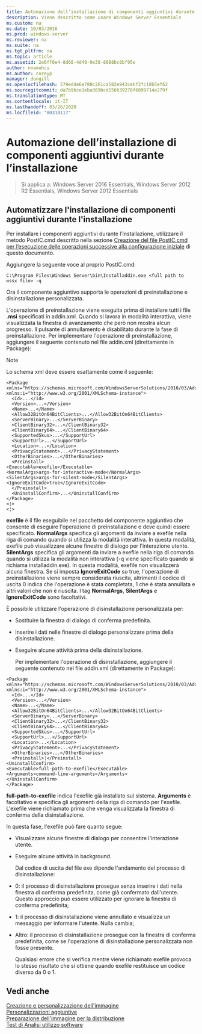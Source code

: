 ```yaml
---
title: Automazione dell’installazione di componenti aggiuntivi durante l’installazione
description: Viene descritto come usare Windows Server Essentials
ms.custom: na
ms.date: 10/03/2016
ms.prod: windows-server
ms.reviewer: na
ms.suite: na
ms.tgt_pltfrm: na
ms.topic: article
ms.assetid: 2e6ff6e4-8d68-4d49-9e38-8088bc8bf95e
author: nnamuhcs
ms.author: coreyp
manager: dongill
ms.openlocfilehash: 579ed4e6e780c261ca582e943cebf2fc18b5ef62
ms.sourcegitcommit: da7b9bce1eba369bcd156639276f6899714e279f
ms.translationtype: MT
ms.contentlocale: it-IT
ms.lasthandoff: 03/26/2020
ms.locfileid: "80310117"
---
```

# <a name="automate-installation-of-add-ins-during-setup"></a>Automazione dell’installazione di componenti aggiuntivi durante l’installazione

>Si applica a: Windows Server 2016 Essentials, Windows Server 2012 R2 Essentials, Windows Server 2012 Essentials

##  <a name="automate-installing-add-ins-during-setup"></a><a name="BKMK_AddIns"></a>Automatizzare l'installazione di componenti aggiuntivi durante l'installazione  
 Per installare i componenti aggiuntivi durante l’installazione, utilizzare il metodo PostIC.cmd descritto nella sezione [Creazione del file PostIC.cmd per l’esecuzione delle operazioni successive alla configurazione iniziale](Create-the-PostIC.cmd-File-for-Running-Post-Initial-Configuration-Tasks.md) di questo documento.  
  
 Aggiungere la seguente voce al proprio PostIC.cmd:  
  
```  
C:\Program Files\Windows Server\bin\Installaddin.exe <full path to wssx file> -q  
```  
  
 Ora il componente aggiuntivo supporta le operazioni di preinstallazione e disinstallazione personalizzata.  
  
 L'operazione di preinstallazione viene eseguita prima di installare tutti i file **.msi** specificati in addin.xml. Quando si lavora in modalità interattiva, viene visualizzata la finestra di avanzamento che però non mostra alcun progresso. Il pulsante di annullamento è disabilitato durante la fase di preinstallazione. Per implementare l'operazione di preinstallazione, aggiungere il seguente contenuto nel file addin.xml (direttamente in Package):  
  
> [!NOTE]
>  Lo schema xml deve essere esattamente come il seguente:  
  
```  
<Package xmlns="https://schemas.microsoft.com/WindowsServerSolutions/2010/03/Addins" xmlns:i="http://www.w3.org/2001/XMLSchema-instance">  
  <Id>...</Id>  
  <Version>...</Version>  
  <Name>...</Name>  
  <Allow32BitOn64BitClients>...</Allow32BitOn64BitClients>  
  <ServerBinary>...</ServerBinary>  
  <ClientBinary32>...</ClientBinary32>  
  <ClientBinary64>...</ClientBinary64>  
  <SupportedSkus>...</SupportUrl>    
  <SupportUrl>...</SupportUrl>  
  <Location>...</Location>    
  <PrivacyStatement>...</PrivacyStatement>  
  <OtherBinaries>...</OtherBinaries>   
  <Preinstall>  
<Executable>exefile</Executable>  
<NormalArgs>args-for-interactive-mode</NormalArgs>  
<SilentArgs>args-for-silent-mode</SilentArgs>  
<IgnoreExitCode>true</IgnoreExitCode>  
  </Preinstall>  
  <UninstallConfirm>...</UninstallConfirm>      
</Package>  
<¦>  
<¦>  
```  
  
 **exefile** è il file eseguibile nel pacchetto del componente aggiuntivo che consente di eseguire l'operazione di preinstallazione e deve quindi essere specificato. **NormalArgs** specifica gli argomenti da inviare a exefile nella riga di comando quando si utilizza la modalità interattiva. In questa modalità, exefile può visualizzare alcune finestre di dialogo per l'interazione utente. **SilentArgs** specifica gli argomenti da inviare a exefile nella riga di comando quando si utilizza la modalità non interattiva (-q viene specificato quando si richiama installaddin.exe). In questa modalità, exefile non visualizzerà alcuna finestra. Se si imposta **IgnoreExitCode** su true, l'operazione di preinstallazione viene sempre considerata riuscita, altrimenti il codice di uscita 0 indica che l'operazione è stata completata, 1 che è stata annullata e altri valori che non è riuscita. I tag **NormalArgs**, **SilentArgs** e **IgnoreExitCode** sono facoltativi.  
  
 È possibile utilizzare l'operazione di disinstallazione personalizzata per:  
  
- Sostituire la finestra di dialogo di conferma predefinita.  
  
- Inserire i dati nelle finestre di dialogo personalizzare prima della disinstallazione.  
  
- Eseguire alcune attività prima della disinstallazione.  
  
  Per implementare l'operazione di disinstallazione, aggiungere il seguente contenuto nel file addin.xml (direttamente in Package):  
  
```  
<Package xmlns="https://schemas.microsoft.com/WindowsServerSolutions/2010/03/Addins" xmlns:i="http://www.w3.org/2001/XMLSchema-instance">  
  <Id>...</Id>  
  <Version>...</Version>  
  <Name>...</Name>  
  <Allow32BitOn64BitClients>...</Allow32BitOn64BitClients>  
  <ServerBinary>...</ServerBinary>  
  <ClientBinary32>...</ClientBinary32>  
  <ClientBinary64>...</ClientBinary64>  
  <SupportedSkus>...</SupportUrl>    
  <SupportUrl>...</SupportUrl>  
  <Location>...</Location>    
  <PrivacyStatement>...</PrivacyStatement>  
  <OtherBinaries>...</OtherBinaries>   
  <Preinstall>¦</Preinstall>  
<UninstallConfirm>  
<Executable>full-path-to-exefile</Executable>  
<Arguments>command-line-arguments</Arguments>  
</UninstallConfirm>  
</Package>  
```  
  
 **full-path-to-exefile** indica l'exefile già installato sul sistema. **Arguments** è facoltativo e specifica gli argomenti della riga di comando per l'exefile. L'exefile viene richiamato prima che venga visualizzata la finestra di conferma della disinstallazione.  
  
 In questa fase, l'exefile può fare quanto segue:  
  
- Visualizzare alcune finestre di dialogo per consentire l'interazione utente.  
  
- Eseguire alcune attività in background.  
  
  Dal codice di uscita del file exe dipende l'andamento del processo di disinstallazione:  
  
- 0: il processo di disinstallazione prosegue senza inserire i dati nella finestra di conferma predefinita, come già confermato dall'utente. Questo approccio può essere utilizzato per ignorare la finestra di conferma predefinita;  
  
- 1: il processo di disinstallazione viene annullato e visualizza un messaggio per informare l'utente. Nulla cambia;  
  
- Altro: il processo di disinstallazione prosegue con la finestra di conferma predefinita, come se l'operazione di disinstallazione personalizzata non fosse presente.  
  
  Qualsiasi errore che si verifica mentre viene richiamato exefile provoca lo stesso risultato che si ottiene quando exefile restituisce un codice diverso da 0 o 1.  
  
## <a name="see-also"></a>Vedi anche  
 [Creazione e personalizzazione dell'immagine](Creating-and-Customizing-the-Image.md)   
 [Personalizzazioni aggiuntive](Additional-Customizations.md)   
 [Preparazione dell'immagine per la distribuzione](Preparing-the-Image-for-Deployment.md)   
 [Test di Analisi utilizzo software](Testing-the-Customer-Experience.md)
